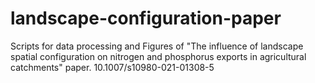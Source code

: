 # landscape-configuration-paper
Scripts for data processing and Figures of "The influence of landscape spatial configuration on nitrogen and phosphorus exports in agricultural catchments" paper.
10.1007/s10980-021-01308-5
